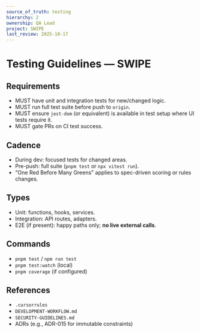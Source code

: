 ```yaml
---
source_of_truth: testing
hierarchy: 2
ownership: QA Lead
project: SWIPE
last_review: 2025-10-17
---
```


# Testing Guidelines — SWIPE

## Requirements
- MUST have unit and integration tests for new/changed logic.
- MUST run full test suite before push to `origin`.
- MUST ensure `jest-dom` (or equivalent) is available in test setup where UI tests require it.
- MUST gate PRs on CI test success.

## Cadence
- During dev: focused tests for changed areas.
- Pre-push: full suite (`pnpm test` or `npx vitest run`).
- "One Red Before Many Greens" applies to spec-driven scoring or rules changes.

## Types
- Unit: functions, hooks, services.
- Integration: API routes, adapters.
- E2E (if present): happy paths only; **no live external calls**.

## Commands
- `pnpm test` / `npm run test`
- `pnpm test:watch` (local)
- `pnpm coverage` (if configured)

## References
- `.cursorrules`
- `DEVELOPMENT-WORKFLOW.md`
- `SECURITY-GUIDELINES.md`
- ADRs (e.g., ADR-015 for immutable constraints)
